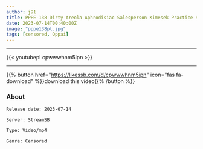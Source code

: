 ```yaml
---
author: j91
title: PPPE-138 Dirty Areola Aphrodisiac Salesperson Kimesek Practice Sales Technique Mizuki Yayoi
date: 2023-07-14T00:40:00Z
image: "pppe138pl.jpg"
tags: [censored, Oppai]
---
```

___

{{< youtubepl cpwwwhnm5ipn >}}
___

{{% button href="https://likessb.com/d/cpwwwhnm5ipn" icon="fas fa-download" %}}download this video{{% /button %}}
### About

`Release date: 2023-07-14`

`Server: StreamSB`

`Type: Video/mp4`

`Genre:	Censored`
